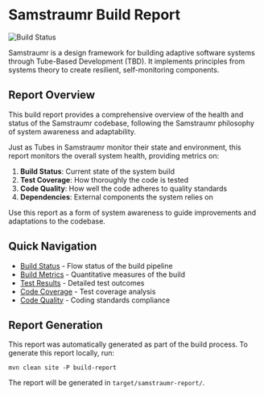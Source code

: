 # Samstraumr Build Report

![Build Status](https://github.com/heymumford/Samstraumr/actions/workflows/samstraumr-pipeline.yml/badge.svg)

Samstraumr is a design framework for building adaptive software systems through Tube-Based Development (TBD). It implements principles from systems theory to create resilient, self-monitoring components.

## Report Overview

This build report provides a comprehensive overview of the health and status of the Samstraumr codebase, following the Samstraumr philosophy of system awareness and adaptability.

Just as Tubes in Samstraumr monitor their state and environment, this report monitors the overall system health, providing metrics on:

1. **Build Status**: Current state of the system build
2. **Test Coverage**: How thoroughly the code is tested
3. **Code Quality**: How well the code adheres to quality standards
4. **Dependencies**: External components the system relies on

Use this report as a form of system awareness to guide improvements and adaptations to the codebase.

## Quick Navigation

- [Build Status](build-status.html) - Flow status of the build pipeline
- [Build Metrics](build-metrics.html) - Quantitative measures of the build
- [Test Results](surefire-report.html) - Detailed test outcomes
- [Code Coverage](jacoco/index.html) - Test coverage analysis
- [Code Quality](checkstyle.html) - Coding standards compliance

## Report Generation

This report was automatically generated as part of the build process. To generate this report locally, run:

```
mvn clean site -P build-report
```

The report will be generated in `target/samstraumr-report/`.
